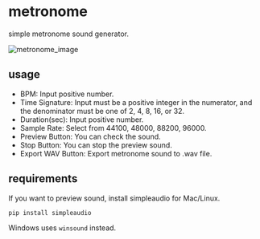 # metronome
simple metronome sound generator.

![metronome_image](https://github.com/user-attachments/assets/ba5b1b77-1cad-4ad2-a3f6-40738eee945e)

## usage

* BPM: Input positive number.
* Time Signature: Input must be a positive integer in the numerator, and the denominator must be one of 2, 4, 8, 16, or 32.
* Duration(sec): Input positive number.
* Sample Rate: Select from 44100, 48000, 88200, 96000.
* Preview Button: You can check the sound.
* Stop Button: You can stop the preview sound.
* Export WAV Button: Export metronome sound to .wav file.

## requirements

If you want to preview sound, install simpleaudio for Mac/Linux.

```
pip install simpleaudio
```

Windows uses `winsound` instead.

